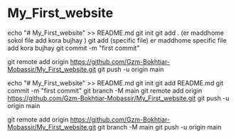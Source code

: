 # My_First_website
echo "# My_First_website" >> README.md
git init
git add . (er maddhome sokol file add kora bujhay )
git add (specific file) er maddhome specific file add kora bujhay
git commit -m "first commit"

git remote add origin https://github.com/Gzm-Bokhtiar-Mobassir/My_First_website.git
git push -u origin main


echo "# My_First_website" >> README.md
git init
git add README.md
git commit -m "first commit"
git branch -M main
git remote add origin https://github.com/Gzm-Bokhtiar-Mobassir/My_First_website.git
git push -u origin main



git remote add origin https://github.com/Gzm-Bokhtiar-Mobassir/My_First_website.git
git branch -M main
git push -u origin main